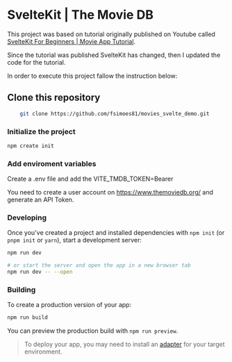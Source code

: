 # SvelteKit | The Movie DB

This project was based on tutorial originally published on Youtube called [SvelteKit For Beginners | Movie App Tutorial](https://www.youtube.com/watch?v=ydR_M0fw9Xc&t=5s).

Since the tutorial was published SvelteKit has changed, then I updated the code for the tutorial.

In order to execute this project fallow the instruction below:

## Clone this repository 

```bash
    git clone https://github.com/fsimoes81/movies_svelte_demo.git
```

### Initialize the project

```bash
npm create init
```

### Add enviroment variables

Create a .env file and add the VITE_TMDB_TOKEN=Bearer <your token here>

You need to create a user account on https://www.themoviedb.org/ and generate an API Token.

### Developing

Once you've created a project and installed dependencies with `npm init` (or `pnpm init` or `yarn`), start a development server:

```bash
npm run dev

# or start the server and open the app in a new browser tab
npm run dev -- --open
```

### Building

To create a production version of your app:

```bash
npm run build
```

You can preview the production build with `npm run preview`.

> To deploy your app, you may need to install an [adapter](https://kit.svelte.dev/docs/adapters) for your target environment.
